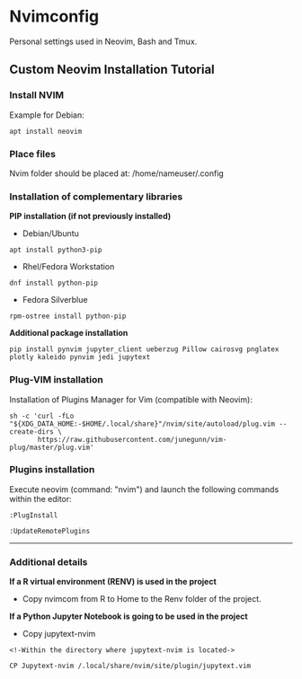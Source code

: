 # Nvimconfig

Personal settings used in Neovim, Bash and Tmux.

## Custom Neovim Installation Tutorial

### Install NVIM

Example for Debian:

```
apt install neovim
```

### Place files

Nvim folder should be placed at: /home/nameuser/.config

### Installation of complementary libraries

**PIP installation (if not previously installed)**

* Debian/Ubuntu

```
apt install python3-pip
```

* Rhel/Fedora Workstation

```
dnf install python-pip
```

* Fedora Silverblue
```
rpm-ostree install python-pip
```

**Additional package installation**

```
pip install pynvim jupyter_client ueberzug Pillow cairosvg pnglatex plotly kaleido pynvim jedi jupytext
```

### Plug-VIM installation

Installation of Plugins Manager for Vim (compatible with Neovim):

```
sh -c 'curl -fLo "${XDG_DATA_HOME:-$HOME/.local/share}"/nvim/site/autoload/plug.vim --create-dirs \
       https://raw.githubusercontent.com/junegunn/vim-plug/master/plug.vim'
```

### Plugins installation

Execute neovim (command: "nvim") and launch the following commands within the editor:

```
:PlugInstall

:UpdateRemotePlugins
```

---

### Additional details

**If a R virtual environment (RENV) is used in the project**

* Copy nvimcom from R to Home to the Renv folder of the project.

**If a Python Jupyter Notebook is going to be used in the project**

* Copy jupytext-nvim

```
<!-Within the directory where jupytext-nvim is located->

CP Jupytext-nvim /.local/share/nvim/site/plugin/jupytext.vim
```




